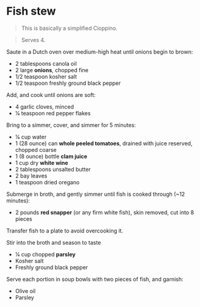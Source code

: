 Fish stew
=========

> This is basically a simplified Cioppino.

> Serves 4.

Saute in a Dutch oven over medium-high heat until onions begin to brown:

- 2 tablespoons canola oil
- 2 large **onions**, chopped fine
- 1/2 teaspoon kosher salt
- 1/2 teaspoon freshly ground black pepper

Add, and cook until onions are soft:

- 4 garlic cloves, minced
- 1⁄4 teaspoon red pepper flakes

Bring to a simmer, cover, and simmer for 5 minutes:

- 1⁄4 cup water
- 1 (28 ounce) can **whole peeled tomatoes**, drained with juice reserved, chopped coarse
- 1 (8 ounce) bottle **clam juice**
- 1 cup dry **white wine**
- 2 tablespoons unsalted butter
- 2 bay leaves
- 1 teaspoon dried oregano

Submerge in broth, and gently simmer until fish is cooked through (~12 minutes):

- 2 pounds **red snapper** (or any firm white fish), skin removed, cut into 8 pieces

Transfer fish to a plate to avoid overcooking it.

Stir into the broth and season to taste

- 1⁄4 cup chopped **parsley**
- Kosher salt
- Freshly ground black pepper

Serve each portion in soup bowls with two pieces of fish, and garnish:

- Olive oil
- Parsley
